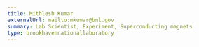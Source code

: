 ```yaml
---
title: Mithlesh Kumar
externalUrl: mailto:mkumar@bnl.gov
summary: Lab Scientist, Experiment, Superconducting magnets
type: brookhavennationallaboratory
---
```

